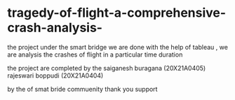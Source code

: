 # tragedy-of-flight-a-comprehensive-crash-analysis-
the project under the smart bridge        we are done with  the help of tableau , we are analysis the crashes of flight in a particular time duration




the project are completed by the 
saiganesh buragana (20X21A0405)
rajeswari boppudi (20X21A0404)

by the of smat bride commuenity 
thank you support
